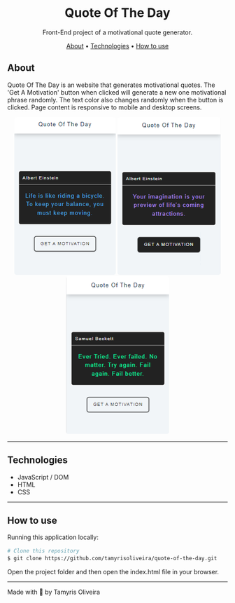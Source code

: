 <h1 align="center"> Quote Of The Day </h1>

<p align="center">Front-End project of a motivational quote generator.</p>

<p align="center">
 <a href="#about">About</a> •
 <a href="#technologies">Technologies</a> • 
 <a href="#howToUse">How to use</a> 
</p>

<h2 id="about"> About </h2>
<p> Quote Of The Day is an website that generates motivational quotes. The 'Get A Motivation' button when clicked will generate a new one motivational phrase randomly. The text color also changes randomly when the button is clicked.
Page content is responsive to mobile and desktop screens. </p>

<div align="center">
<img width="232" style="border-radius: 5px" height="360" src="_doc/quote1-mobile.png" alt="" />
<img width="236" style="border-radius: 5px" height="360" src="_doc/quote2-mobile.png" alt="" />
<img width="236" style="border-radius: 5px" height="360" src="_doc/quote3-mobile.png" alt="" />
</div>

---

<h2 id="technologies"> Technologies </h2>
<ul>
    <li> JavaScript / DOM </li> 
    <li> HTML </li>
    <li> CSS </li> 
</ul>

---

<h2 id="howToUse"> How to use </h2>
<p> 
Running this application locally:
</p>

```bash
# Clone this repository 
$ git clone https://github.com/tamyrisoliveira/quote-of-the-day.git
```
<p> 
Open the project folder and then open the index.html file in your browser.
</p>

---
Made with 💜 by Tamyris Oliveira

  